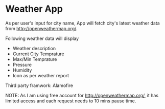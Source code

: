 # Weather App

As per user's input for city name, App will fetch city's latest weather data from http://openweathermap.org/.

Following weather data will display

- Weather description
- Current City Temprature
- Max/Min Temprature
- Pressure
- Humidity
- Icon as per weather report

Third party framwork: Alamofire

NOTE: As I am using free account for http://openweathermap.org/, it has limited access and each request needs to 10 mins pause time.








